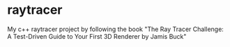 # raytracer
My c++ raytracer project by following the book "The Ray Tracer Challenge: A Test-Driven Guide to Your First 3D Renderer by Jamis Buck"
